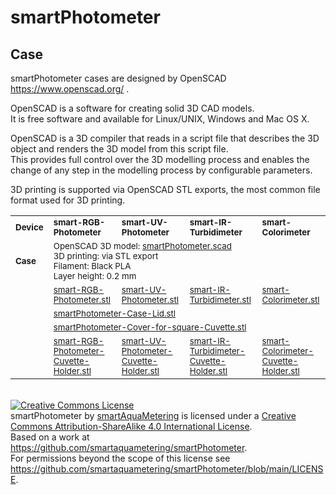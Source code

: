 # smartPhotometer

## Case

smartPhotometer cases are designed by OpenSCAD https://www.openscad.org/ .

OpenSCAD is a software for creating solid 3D CAD models.  
It is free software and available for Linux/UNIX, Windows and Mac OS X.

OpenSCAD is a 3D compiler that reads in a script file that describes the 3D object and renders the 3D model from this script file.  
This provides full control over the 3D modelling process and enables the change of any step in the modelling process by configurable parameters.

3D printing is supported via OpenSCAD STL exports, the most common file format used for 3D printing.

<table>
<tr>
  <td colspan=2><sub><b>Device</b>
  <td colspan=4><sub><b>smart-RGB-Photometer</b>
  <td><sub><b>smart-UV-Photometer</b>
  <td colspan=2><sub><b>smart-IR-Turbidimeter</b>
  <td><sub><b>smart-Colorimeter</b>
</tr>
<tr>
  <td colspan=2><sub><b>Case</b>
  <td colspan=8><sub>OpenSCAD 3D model: <a href='./smartPhotometer.scad'>smartPhotometer.scad</a></br>3D printing: via STL export</br>Filament: Black PLA</br>Layer height: 0.2 mm
</tr>
<tr>
  <td colspan=2>
  <td colspan=4><sub><a href='./stl-exports/smart-RGB-Photometer.stl'>smart-RGB-Photometer.stl</a>
  <td><sub><a href='./stl-exports/smart-UV-Photometer.stl'>smart-UV-Photometer.stl</a>
  <td colspan=2><sub><a href='./stl-exports/smart-IR-Turbidimeter.stl'>smart-IR-Turbidimeter.stl</a>
  <td><sub><a href='./stl-exports/smart-Colorimeter.stl'>smart-Colorimeter.stl</a>
</tr>
<tr>
  <td colspan=2>
  <td colspan=8><sub><a href='./stl-exports/smartPhotometer-Case-Lid.stl'>smartPhotometer-Case-Lid.stl</a>
</tr>
<tr>
  <td colspan=2>
  <td colspan=8><sub><a href='./stl-exports/smartPhotometer-Cover-for-square-Cuvette.stl'>smartPhotometer-Cover-for-square-Cuvette.stl</a>
</tr>
<tr>
  <td colspan=2>
  <td colspan=4><sub><a href='./stl-exports/smart-RGB-Photometer-Cuvette-Holder.stl'>smart-RGB-Photometer-Cuvette-Holder.stl</a>
  <td><sub><a href='./stl-exports/smart-UV-Photometer-Cuvette-Holder.stl'>smart-UV-Photometer-Cuvette-Holder.stl</a>
  <td colspan=2><sub><a href='./stl-exports/smart-IR-Turbidimeter-Cuvette-Holder.stl'>smart-IR-Turbidimeter-Cuvette-Holder.stl</a>
  <td><sub><a href='./stl-exports/smart-Colorimeter-Cuvette-Holder.stl'>smart-Colorimeter-Cuvette-Holder.stl</a>
</tr>
</table>
</font>
</br>
<a rel="license" href="http://creativecommons.org/licenses/by-sa/4.0/"><img alt="Creative Commons License" style="border-width:0" src="https://i.creativecommons.org/l/by-sa/4.0/88x31.png" /></a><br /><span xmlns:dct="http://purl.org/dc/terms/" property="dct:title">smartPhotometer</span> by <a xmlns:cc="http://creativecommons.org/ns#" href="https://github.com/smartaquametering" property="cc:attributionName" rel="cc:attributionURL">smartAquaMetering</a> is licensed under a <a rel="license" href="http://creativecommons.org/licenses/by-sa/4.0/">Creative Commons Attribution-ShareAlike 4.0 International License</a>.<br />Based on a work at <a xmlns:dct="http://purl.org/dc/terms/" href="https://github.com/smartaquametering/smartPhotometer" rel="dct:source">https://github.com/smartaquametering/smartPhotometer</a>.<br />For permissions beyond the scope of this license see <a xmlns:cc="http://creativecommons.org/ns#" href="https://github.com/smartaquametering/smartPhotometer/blob/main/LICENSE" rel="cc:morePermissions">https://github.com/smartaquametering/smartPhotometer/blob/main/LICENSE</a>.
